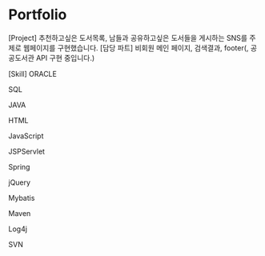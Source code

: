 # Portfolio
[Project]
추천하고싶은 도서목록, 남들과 공유하고싶은 도서들을 게시하는 SNS를 주제로 웹페이지를 구현했습니다.
  [담당 파트]
   비회원 메인 페이지, 검색결과, footer(, 공공도서관 API 구현 중입니다.)

[Skill]
ORACLE

SQL

JAVA

HTML

JavaScript

JSPServlet

Spring

jQuery

Mybatis

Maven

Log4j

SVN
